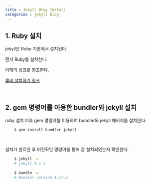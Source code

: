 ```yaml
---
title : Jekyll Blog Install
categories : jekyll blog
--- 
```


## 1. Ruby 설치 

jekyll은 Ruby 기반에서 설치된다. 

먼저 Ruby를 설치한다. 

아래의 링크를 참조한다. 

[루비 설치하기 링크]()

<br>

## 2. gem 명령어를 이용한 bundler와 jekyll 설치

ruby 설치 이후 gem 명령어를 이용하여 bundler와 jekyll 패키지를 설치한다. 

~~~
	$ gem install bundler jekyll
~~~

<br>

설치가 완료된 후 버전확인 명령어를 통해 잘 설치되었는지 확인한다. 

~~~bash
	$ jekyll -v
	# jekyll 4.1.1
	
	$ bundle -v 
	# Bundler version 1.17.2
~~~
















